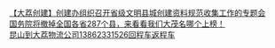   
[【大荔创建】创建办组织召开省级文明县城创建资料规范收集工作的专题会](http://www.dianyue.me/archives/539/781z144ysgictx8m/)  
[国务院将撤掉全国各省287个县，来看看我们大茂名哪个上榜！](http://www.dianyue.me/archives/665/xkl1lquiifzz809l/)  
[昆山到大荔物流公司13862331526回程车返程车](http://www.dianyue.me/archives/231/p05qb4nrr7q76enz/)